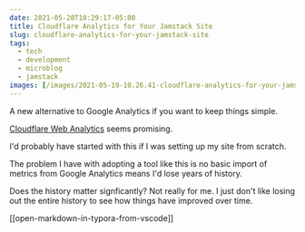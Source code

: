```yaml
---
date: 2021-05-20T10:29:17-05:00
title: Cloudflare Analytics for Your Jamstack Site
slug: cloudflare-analytics-for-your-jamstack-site
tags:
  - tech
  - development
  - microblog
  - jamstack
images: [/images/2021-05-19-10.26.41-cloudflare-analytics-for-your-jamstack-site.png]
---
```


A new alternative to Google Analytics if you want to keep things simple.

[Cloudflare Web Analytics](https://www.cloudflare.com/web-analytics) seems promising.

I'd probably have started with this if I was setting up my site from scratch.

The problem I have with adopting a tool like this is no basic import of metrics from Google Analytics means I'd lose years of history.

Does the history matter signficantly? Not really for me. I just don't like losing out the entire history to see how things have improved over time.

[[open-markdown-in-typora-from-vscode]]
